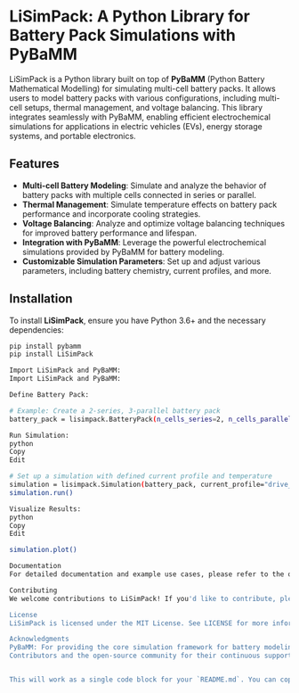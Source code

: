 # LiSimPack: A Python Library for Battery Pack Simulations with PyBaMM

LiSimPack is a Python library built on top of **PyBaMM** (Python Battery Mathematical Modelling) for simulating multi-cell battery packs. It allows users to model battery packs with various configurations, including multi-cell setups, thermal management, and voltage balancing. This library integrates seamlessly with PyBaMM, enabling efficient electrochemical simulations for applications in electric vehicles (EVs), energy storage systems, and portable electronics.

## Features

- **Multi-cell Battery Modeling**: Simulate and analyze the behavior of battery packs with multiple cells connected in series or parallel.
- **Thermal Management**: Simulate temperature effects on battery pack performance and incorporate cooling strategies.
- **Voltage Balancing**: Analyze and optimize voltage balancing techniques for improved battery performance and lifespan.
- **Integration with PyBaMM**: Leverage the powerful electrochemical simulations provided by PyBaMM for battery modeling.
- **Customizable Simulation Parameters**: Set up and adjust various parameters, including battery chemistry, current profiles, and more.

## Installation

To install **LiSimPack**, ensure you have Python 3.6+ and the necessary dependencies:

```bash
pip install pybamm
pip install LiSimPack

Import LiSimPack and PyBaMM:
Import LiSimPack and PyBaMM:

Define Battery Pack:

# Example: Create a 2-series, 3-parallel battery pack
battery_pack = lisimpack.BatteryPack(n_cells_series=2, n_cells_parallel=3)

Run Simulation:
python
Copy
Edit

# Set up a simulation with defined current profile and temperature
simulation = lisimpack.Simulation(battery_pack, current_profile="drive_cycle", temperature=25)
simulation.run()

Visualize Results:
python
Copy
Edit

simulation.plot()

Documentation
For detailed documentation and example use cases, please refer to the official documentation.

Contributing
We welcome contributions to LiSimPack! If you'd like to contribute, please fork the repository, make your changes, and submit a pull request.

License
LiSimPack is licensed under the MIT License. See LICENSE for more information.

Acknowledgments
PyBaMM: For providing the core simulation framework for battery modeling.
Contributors and the open-source community for their continuous support and contributions.


This will work as a single code block for your `README.md`. You can copy it directly! Let me know if you need any adjustments or additions.
